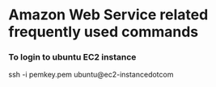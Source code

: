 # Amazon Web Service related frequently used commands

### To login to ubuntu EC2 instance
ssh -i pemkey.pem ubuntu@ec2-instancedotcom

